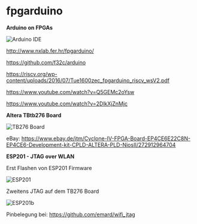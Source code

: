 # fpgarduino
**Arduino on FPGAs**

![Arduino IDE](http://www.nxlab.fer.hr/fpgarduino/img/fpga_arduino.png)

http://www.nxlab.fer.hr/fpgarduino/

https://github.com/f32c/arduino

https://riscv.org/wp-content/uploads/2016/07/Tue1600zec_fpgarduino_riscv_wsV2.pdf

https://www.youtube.com/watch?v=Q5GEMc2oYsw

https://www.youtube.com/watch?v=2DlkXjZnMjc

**Altera TBtb276 Board** 

![TB276 Board](http://www.nxlab.fer.hr/fpgarduino/img/altera_tb276.jpg)

eBay: https://www.ebay.de/itm/Cyclone-IV-FPGA-Board-EP4CE6E22C8N-EP4CE6-Development-kit-CPLD-ALTERA-PLD-NiosII/272912964704

**ESP201 - JTAG over WLAN**


Erst Flashen von ESP201 Firmware

![ESP201](https://www.mikrocontroller.net/attachment/307865/Flashing-The-ESP8266-ESP201-Module-Board-With-TTL-UART.jpg)


Zweitens JTAG auf dem TB276 Board

![ESP201b](https://github.com/emard/wifi_jtag/raw/master/pic/altera10pin_xilinx14pin.jpg)

Pinbelegung bei: https://github.com/emard/wifi_jtag
